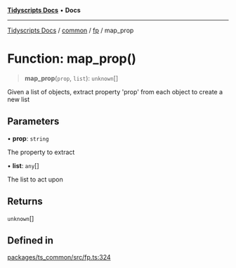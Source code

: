 [**Tidyscripts Docs**](../../../../../README.md) • **Docs**

***

[Tidyscripts Docs](../../../../../globals.md) / [common](../../../README.md) / [fp](../README.md) / map\_prop

# Function: map\_prop()

> **map\_prop**(`prop`, `list`): `unknown`[]

Given a list of objects, extract property 'prop' from each object 
to create a new list

## Parameters

• **prop**: `string`

The property to extract

• **list**: `any`[]

The list to act upon

## Returns

`unknown`[]

## Defined in

[packages/ts\_common/src/fp.ts:324](https://github.com/sheunaluko/tidyscripts/blob/master/packages/ts_common/src/fp.ts#L324)
